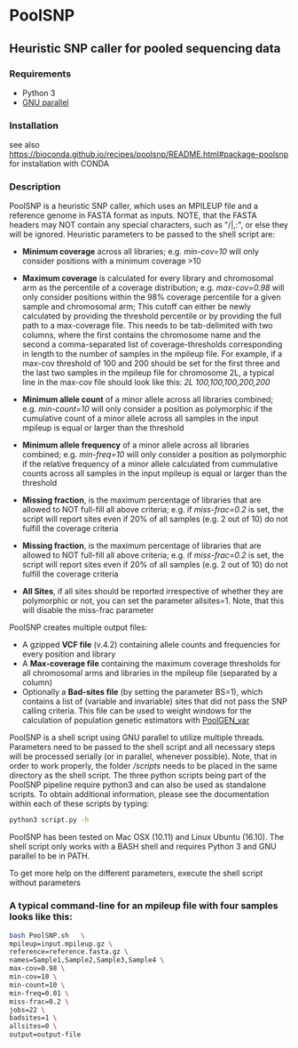# PoolSNP

## Heuristic SNP caller for pooled sequencing data

### Requirements

-   Python 3
-   [GNU parallel](https://www.gnu.org/software/parallel/)

### Installation

see also https://bioconda.github.io/recipes/poolsnp/README.html#package-poolsnp for installation with CONDA

### Description

PoolSNP is a heuristic SNP caller, which uses an MPILEUP file and a reference genome in FASTA format as inputs. NOTE, that the FASTA headers may NOT contain any special characters, such as "/\|,:", or else they will be ignored. Heuristic parameters to be passed to the shell script are:

-   **Minimum coverage** across all libraries; e.g. _min-cov=10_ will only consider positions with a minimum coverage >10

-   **Maximum coverage** is calculated for every library and chromosomal arm as the percentile of a coverage distribution; e.g. _max-cov=0.98_ will only consider positions within the 98% coverage percentile for a given sample and chromosomal arm; This cutoff can either be newly calculated by providing the threshold percentile or by providing the full path to a max-coverage file. This needs to be tab-delimited with two columns, where the first contains the chromosome name and the second a comma-separated list of coverage-thresholds corresponding in length to the number of samples in the mpileup file. For example, if a max-cov threshold of 100 and 200 should be set for the first three and the last two samples in the mpileup file for chromosome 2L, a typical line in the max-cov file should look like this: _2L 100,100,100,200,200_

-   **Minimum allele count** of a minor allele across all libraries combined; e.g. _min-count=10_ will only consider a position as polymorphic if the cumulative count of a minor allele across all samples in the input mpileup is equal or larger than the threshold

-   **Minimum allele frequency** of a minor allele across all libraries combined; e.g. _min-freq=10_ will only consider a position as polymorphic if the relative frequency of a minor allele calculated from cummulative counts across all samples in the input mpileup is equal or larger than the threshold

-   **Missing fraction**, is the maximum percentage of libraries that are allowed to NOT full-fill all above criteria; e.g. if _miss-frac=0.2_ is set, the script will report sites even if 20% of all samples (e.g. 2 out of 10) do not fulfill the coverage criteria

-   **Missing fraction**, is the maximum percentage of libraries that are allowed to NOT full-fill all above criteria; e.g. if _miss-frac=0.2_ is set, the script will report sites even if 20% of all samples (e.g. 2 out of 10) do not fulfill the coverage criteria

-   **All Sites**, if all sites should be reported irrespective of whether they are polymorphic or not, you can set the parameter allsites=1. Note, that this will disable the miss-frac parameter

PoolSNP creates multiple output files:

-   A gzipped **VCF file** (v.4.2) containing  allele counts and frequencies for every position and library
-   A **Max-coverage file** containing the maximum coverage thresholds for all chromosomal arms and libraries in the mpileup file (separated by a column)
-   Optionally a **Bad-sites file** (by setting the parameter BS=1), which contains a list of (variable and invariable) sites that did not pass the SNP calling criteria. This file can be used to weight windows for the calculation of population genetic estimators with [PoolGEN_var](https://github.com/capoony/DrosEU_pipeline#d-calculation-of-unbiased-population-genetics-estimators-tajimas-pi-wattersons-theta-and-tajimas-d)

PoolSNP is a shell script using GNU parallel to utilize multiple threads. Parameters need to be passed to the shell script and all necessary steps will be processed serially (or in parallel, whenever possible). Note, that in order to work properly, the folder _/scripts_ needs to be placed in the same directory as the shell script. The three python scripts being part of the PoolSNP pipeline require python3 and can also be used as standalone scripts. To obtain additional information, please see the documentation within each of these scripts by typing:

```bash
python3 script.py -h
```

PoolSNP has been tested on Mac OSX (10.11) and Linux Ubuntu (16.10). The shell script only works with a BASH shell and requires Python 3 and GNU parallel to be in PATH.

To get more help on the different parameters, execute the shell script without parameters

### A typical command-line for an mpileup file with four samples looks like this:

```bash
bash PoolSNP.sh   \
mpileup=input.mpileup.gz \
reference=reference.fasta.gz \
names=Sample1,Sample2,Sample3,Sample4 \
max-cov=0.98 \
min-cov=10 \
min-count=10 \
min-freq=0.01 \
miss-frac=0.2 \
jobs=22 \
badsites=1 \
allsites=0 \
output=output-file
```
